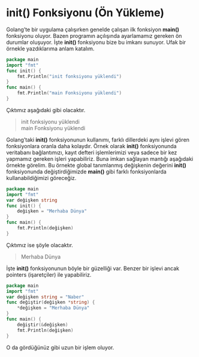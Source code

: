 # init\(\) Fonksiyonu \(Ön Yükleme\)

Golang’te bir uygulama çalışırken genelde çalışan ilk fonksiyon **main\(\)** fonksiyonu oluyor. Bazen programın açılışında ayarlamamız gereken ön durumlar oluşuyor. İşte **init\(\)** fonksiyonu bize bu imkanı sunuyor. Ufak bir örnekle yazdıklarıma anlam katalım.

```go
package main
import "fmt"
func init() {
	fmt.Println("init fonksiyonu yüklendi")
}
func main() {
	fmt.Println("main Fonksiyonu yüklendi")
}
```

Çıktımız aşağıdaki gibi olacaktır.

> init fonksiyonu yüklendi  
> main Fonksiyonu yüklendi

Golang’taki **init\(\)** fonksiyonunun kullanımı, farklı dillerdeki aynı işlevi gören fonksiyonlara oranla daha kolaydır. Örnek olarak **init\(\)** fonksiyonunda veritabanı bağlantımızı, kayıt defteri işlemlerimizi veya sadece bir kez yapmamız gereken işleri yapabiliriz. Buna imkan sağlayan mantığı aşağıdaki örnekte görelim. Bu örnekte global tanımlanmış değişkenin değerini **init\(\)** fonksiyonunda değiştirdiğimizde **main\(\)** gibi farklı fonksiyonlarda kullanabildiğimizi göreceğiz.

```go
package main
import "fmt"
var değişken string
func init() {
	değişken = "Merhaba Dünya"
}
func main() {
	fmt.Println(değişken)
}
```

Çıktımız ise şöyle olacaktır.

> Merhaba Dünya

İşte **init\(\)** fonksiyonunun böyle bir güzelliği var. Benzer bir işlevi ancak pointers \(işaretçiler\) ile yapabiliriz.

```go
package main
import "fmt"
var değişken string = "Naber"
func değiştir(değişken *string) {
	*değişken = "Merhaba Dünya"
}
func main() {
	değiştir(&değişken)
	fmt.Println(değişken)
}
```

O da gördüğünüz gibi uzun bir işlem oluyor.

